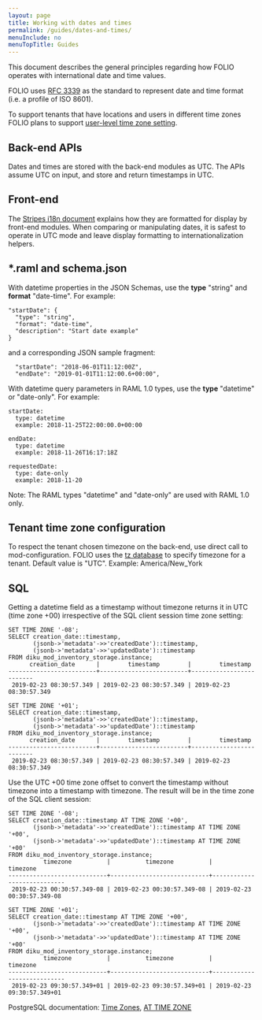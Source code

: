 ```yaml
---
layout: page
title: Working with dates and times
permalink: /guides/dates-and-times/
menuInclude: no
menuTopTitle: Guides
---
```


This document describes the general principles regarding how FOLIO operates with international date and time values.

FOLIO uses [RFC 3339](https://www.ietf.org/rfc/rfc3339.txt) as the standard to represent date and time format (i.e. a profile of ISO 8601).

To support tenants that have locations and users in different time zones FOLIO plans to support [user-level time zone setting](https://issues.folio.org/browse/UXPROD-510).

## Back-end APIs

Dates and times are stored with the back-end modules as UTC.
The APIs assume UTC on input, and store and return timestamps in UTC.

## Front-end

The [Stripes i18n document](https://github.com/folio-org/stripes/blob/master/doc/i18n.md#dates-and-times) explains how they are formatted for display by front-end modules.
When comparing or manipulating dates, it is safest to operate in UTC mode and leave display formatting to internationalization helpers.

## \*.raml and schema.json

With datetime properties in the JSON Schemas, use the **type** "string" and **format** "date-time".
For example:

```
"startDate": {
  "type": "string",
  "format": "date-time",
  "description": "Start date example"
}
```

and a corresponding JSON sample fragment:
```
  "startDate": "2018-06-01T11:12:00Z",
  "endDate": "2019-01-01T11:12:00.6+00:00",
```

With datetime query parameters in RAML 1.0 types, use the **type** "datetime" or "date-only".
For example:

```
startDate:
  type: datetime
  example: 2018-11-25T22:00:00.0+00:00

endDate:
  type: datetime
  example: 2018-11-26T16:17:18Z

requestedDate:
  type: date-only
  example: 2018-11-20
```

Note: The RAML types "datetime" and "date-only" are used with RAML 1.0 only.

## Tenant time zone configuration

To respect the tenant chosen timezone on the back-end, use direct call to mod-configuration.
FOLIO uses the [tz database](https://en.wikipedia.org/wiki/Tz_database) to specify timezone for a tenant.
Default value is "UTC".
Example: America/New\_York

## SQL

Getting a datetime field as a timestamp without timezone returns it in UTC (time zone +00) irrespective of the SQL client session time zone setting:

```
SET TIME ZONE '-08';
SELECT creation_date::timestamp,
       (jsonb->'metadata'->>'createdDate')::timestamp,
       (jsonb->'metadata'->>'updatedDate')::timestamp
FROM diku_mod_inventory_storage.instance;
      creation_date      |        timestamp        |        timestamp
-------------------------+-------------------------+-------------------------
 2019-02-23 08:30:57.349 | 2019-02-23 08:30:57.349 | 2019-02-23 08:30:57.349

SET TIME ZONE '+01';
SELECT creation_date::timestamp,
       (jsonb->'metadata'->>'createdDate')::timestamp,
       (jsonb->'metadata'->>'updatedDate')::timestamp
FROM diku_mod_inventory_storage.instance;
      creation_date      |        timestamp        |        timestamp
-------------------------+-------------------------+-------------------------
 2019-02-23 08:30:57.349 | 2019-02-23 08:30:57.349 | 2019-02-23 08:30:57.349
```

Use the UTC +00 time zone offset to convert the timestamp without timezone into a timestamp with timezone. The result will be in the time zone of the SQL client session:
```
SET TIME ZONE '-08';
SELECT creation_date::timestamp AT TIME ZONE '+00',
       (jsonb->'metadata'->>'createdDate')::timestamp AT TIME ZONE '+00',
       (jsonb->'metadata'->>'updatedDate')::timestamp AT TIME ZONE '+00'
FROM diku_mod_inventory_storage.instance;
          timezone          |          timezone          |          timezone
----------------------------+----------------------------+----------------------------
 2019-02-23 00:30:57.349-08 | 2019-02-23 00:30:57.349-08 | 2019-02-23 00:30:57.349-08

SET TIME ZONE '+01';
SELECT creation_date::timestamp AT TIME ZONE '+00',
       (jsonb->'metadata'->>'createdDate')::timestamp AT TIME ZONE '+00',
       (jsonb->'metadata'->>'updatedDate')::timestamp AT TIME ZONE '+00'
FROM diku_mod_inventory_storage.instance;
          timezone          |          timezone          |          timezone
----------------------------+----------------------------+----------------------------
 2019-02-23 09:30:57.349+01 | 2019-02-23 09:30:57.349+01 | 2019-02-23 09:30:57.349+01
```

PostgreSQL documentation: [Time Zones](https://www.postgresql.org/docs/current/datatype-datetime.html#DATATYPE-TIMEZONES), [AT TIME ZONE](https://www.postgresql.org/docs/current/functions-datetime.html#FUNCTIONS-DATETIME-ZONECONVERT)


